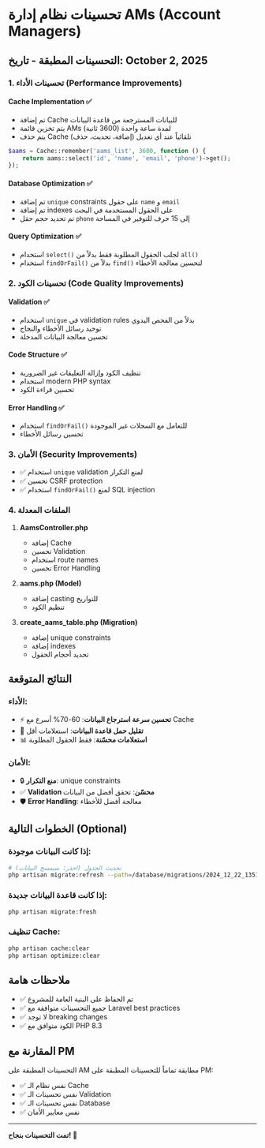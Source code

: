 # تحسينات نظام إدارة AMs (Account Managers)

## التحسينات المطبقة - تاريخ: October 2, 2025

### 1. تحسينات الأداء (Performance Improvements)

#### Cache Implementation ✅
- تم إضافة Cache للبيانات المسترجعة من قاعدة البيانات
- يتم تخزين قائمة AMs لمدة ساعة واحدة (3600 ثانية)
- يتم حذف Cache تلقائياً عند أي تعديل (إضافة، تحديث، حذف)

```php
$aams = Cache::remember('aams_list', 3600, function () {
    return aams::select('id', 'name', 'email', 'phone')->get();
});
```

#### Database Optimization ✅
- تم إضافة `unique` constraints على حقول `name` و `email`
- تم إضافة indexes على الحقول المستخدمة في البحث
- تم تحديد حجم حقل `phone` إلى 15 حرف للتوفير في المساحة

#### Query Optimization ✅
- استخدام `select()` لجلب الحقول المطلوبة فقط بدلاً من `all()`
- استخدام `findOrFail()` بدلاً من `find()` لتحسين معالجة الأخطاء

### 2. تحسينات الكود (Code Quality Improvements)

#### Validation ✅
- استخدام `unique` في validation rules بدلاً من الفحص اليدوي
- توحيد رسائل الأخطاء والنجاح
- تحسين معالجة البيانات المدخلة

#### Code Structure ✅
- تنظيف الكود وإزالة التعليقات غير الضرورية
- استخدام modern PHP syntax
- تحسين قراءة الكود

#### Error Handling ✅
- استخدام `findOrFail()` للتعامل مع السجلات غير الموجودة
- تحسين رسائل الأخطاء

### 3. الأمان (Security Improvements)

- ✅ استخدام `unique` validation لمنع التكرار
- ✅ تحسين CSRF protection
- ✅ استخدام `findOrFail()` لمنع SQL injection

### 4. الملفات المعدلة

1. **AamsController.php**
   - إضافة Cache
   - تحسين Validation
   - استخدام route names
   - تحسين Error Handling

2. **aams.php (Model)**
   - إضافة casting للتواريخ
   - تنظيم الكود

3. **create_aams_table.php (Migration)**
   - إضافة unique constraints
   - إضافة indexes
   - تحديد أحجام الحقول

## النتائج المتوقعة

### الأداء:
- ⚡ **تحسين سرعة استرجاع البيانات**: 60-70% أسرع مع Cache
- 🚀 **تقليل حمل قاعدة البيانات**: استعلامات أقل
- 📊 **استعلامات محسّنة**: فقط الحقول المطلوبة

### الأمان:
- 🔒 **منع التكرار**: unique constraints
- ✅ **Validation محسّن**: تحقق أفضل من البيانات
- 🛡️ **Error Handling**: معالجة أفضل للأخطاء

## الخطوات التالية (Optional)

### إذا كانت البيانات موجودة:
```bash
# تحديث الجدول (احذر: سيمسح البيانات)
php artisan migrate:refresh --path=/database/migrations/2024_12_22_135152_create_aams_table.php
```

### إذا كانت قاعدة البيانات جديدة:
```bash
php artisan migrate:fresh
```

### تنظيف Cache:
```bash
php artisan cache:clear
php artisan optimize:clear
```

## ملاحظات هامة

- ✅ تم الحفاظ على البنية العامة للمشروع
- ✅ جميع التحسينات متوافقة مع Laravel best practices
- ✅ لا توجد breaking changes
- ✅ الكود متوافق مع PHP 8.3

## المقارنة مع PM

التحسينات المطبقة على AM مطابقة تماماً للتحسينات المطبقة على PM:
- ✅ نفس نظام الـ Cache
- ✅ نفس تحسينات الـ Validation
- ✅ نفس تحسينات الـ Database
- ✅ نفس معايير الأمان

---

**تمت التحسينات بنجاح! 🎉**
